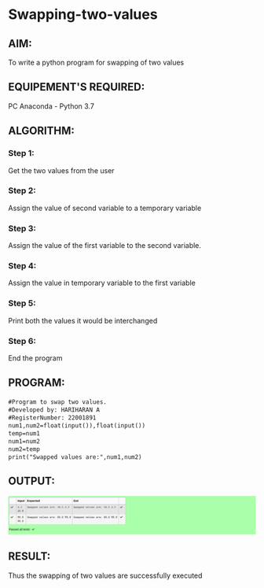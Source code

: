 # Swapping-two-values
## AIM:
To write a python program for swapping of two values
## EQUIPEMENT'S REQUIRED: 
PC
Anaconda - Python 3.7
## ALGORITHM: 
### Step 1:
Get the two values from the user
### Step 2: 
Assign the value of second variable to a temporary variable 
### Step 3: 
Assign the value of the first variable to the second variable.
### Step 4:  
Assign the value in temporary variable to the first variable
### Step 5: 
Print both the values it would be interchanged
### Step 6: 
End the program
## PROGRAM:
```
#Program to swap two values.
#Developed by: HARIHARAN A
#RegisterNumber: 22001891
num1,num2=float(input()),float(input())
temp=num1
num1=num2
num2=temp
print("Swapped values are:",num1,num2)

```

## OUTPUT:
!["OUTPUT"](/Swapping.png)



## RESULT:
Thus the swapping of two values are successfully executed



